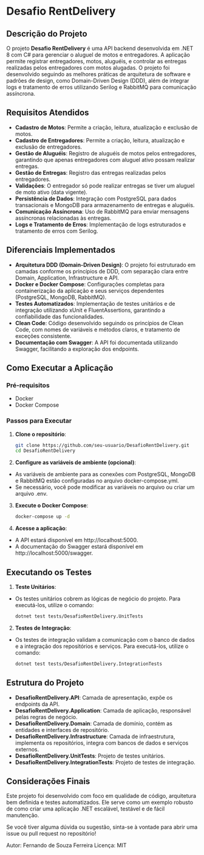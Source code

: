 # Desafio RentDelivery

## Descrição do Projeto

O projeto **Desafio RentDelivery** é uma API backend desenvolvida em .NET 8 com C# para gerenciar o aluguel de motos e entregadores. A aplicação permite registrar entregadores, motos, aluguéis, e controlar as entregas realizadas pelos entregadores com motos alugadas. O projeto foi desenvolvido seguindo as melhores práticas de arquitetura de software e padrões de design, como Domain-Driven Design (DDD), além de integrar logs e tratamento de erros utilizando Serilog e RabbitMQ para comunicação assíncrona.

## Requisitos Atendidos

- **Cadastro de Motos**: Permite a criação, leitura, atualização e exclusão de motos.
- **Cadastro de Entregadores**: Permite a criação, leitura, atualização e exclusão de entregadores.
- **Gestão de Aluguéis**: Registro de aluguéis de motos pelos entregadores, garantindo que apenas entregadores com aluguel ativo possam realizar entregas.
- **Gestão de Entregas**: Registro das entregas realizadas pelos entregadores.
- **Validações**: O entregador só pode realizar entregas se tiver um aluguel de moto ativo (data vigente).
- **Persistência de Dados**: Integração com PostgreSQL para dados transacionais e MongoDB para armazenamento de entregas e aluguéis.
- **Comunicação Assíncrona**: Uso de RabbitMQ para enviar mensagens assíncronas relacionadas às entregas.
- **Logs e Tratamento de Erros**: Implementação de logs estruturados e tratamento de erros com Serilog.

## Diferenciais Implementados

- **Arquitetura DDD (Domain-Driven Design)**: O projeto foi estruturado em camadas conforme os princípios de DDD, com separação clara entre Domain, Application, Infrastructure e API.
- **Docker e Docker Compose**: Configurações completas para containerização da aplicação e seus serviços dependentes (PostgreSQL, MongoDB, RabbitMQ).
- **Testes Automatizados**: Implementação de testes unitários e de integração utilizando xUnit e FluentAssertions, garantindo a confiabilidade das funcionalidades.
- **Clean Code**: Código desenvolvido seguindo os princípios de Clean Code, com nomes de variáveis e métodos claros, e tratamento de exceções consistente.
- **Documentação com Swagger**: A API foi documentada utilizando Swagger, facilitando a exploração dos endpoints.

## Como Executar a Aplicação

### Pré-requisitos

- Docker
- Docker Compose

### Passos para Executar

1. **Clone o repositório**:
   ```bash
   git clone https://github.com/seu-usuario/DesafioRentDelivery.git
   cd DesafioRentDelivery

2. **Configure as variáveis de ambiente (opcional)**:

- As variáveis de ambiente para as conexões com PostgreSQL, MongoDB e RabbitMQ estão configuradas no arquivo docker-compose.yml.
- Se necessário, você pode modificar as variáveis no arquivo ou criar um arquivo .env.

3. **Execute o Docker Compose**:
   ```bash
   docker-compose up -d

4. **Acesse a aplicação**:
- A API estará disponível em http://localhost:5000.
- A documentação do Swagger estará disponível em http://localhost:5000/swagger.

## Executando os Testes

1. **Teste Unitários**:

- Os testes unitários cobrem as lógicas de negócio do projeto. Para executá-los, utilize o comando:
   ```bash
   dotnet test tests/DesafioRentDelivery.UnitTests

2. **Testes de Integração**:
- Os testes de integração validam a comunicação com o banco de dados e a integração dos repositórios e serviços. Para executá-los, utilize o comando:
   ```bash
   dotnet test tests/DesafioRentDelivery.IntegrationTests

## Estrutura do Projeto
- **DesafioRentDelivery.API**: Camada de apresentação, expõe os endpoints da API.
- **DesafioRentDelivery.Application**: Camada de aplicação, responsável pelas regras de negócio.
- **DesafioRentDelivery.Domain**: Camada de domínio, contém as entidades e interfaces de repositório.
- **DesafioRentDelivery.Infrastructure**: Camada de infraestrutura, implementa os repositórios, integra com bancos de dados e serviços externos.
- **DesafioRentDelivery.UnitTests**: Projeto de testes unitários.
- **DesafioRentDelivery.IntegrationTests**: Projeto de testes de integração.

## Considerações Finais
Este projeto foi desenvolvido com foco em qualidade de código, arquitetura bem definida e testes automatizados. Ele serve como um exemplo robusto de como criar uma aplicação .NET escalável, testável e de fácil manutenção.

Se você tiver alguma dúvida ou sugestão, sinta-se à vontade para abrir uma issue ou pull request no repositório!

Autor: Fernando de Souza Ferreira
Licença: MIT
